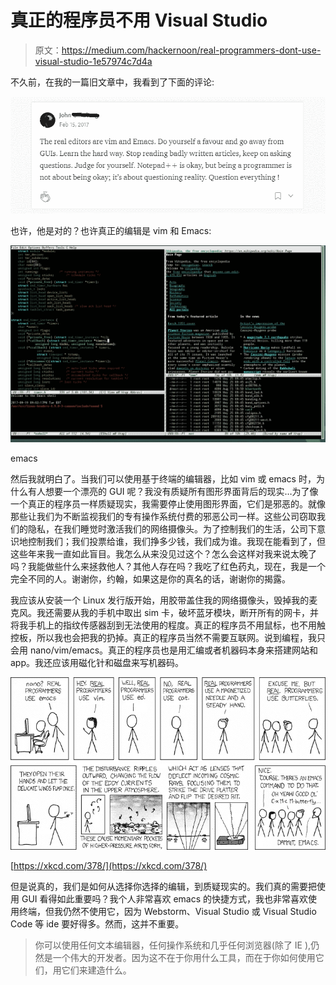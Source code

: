 # 真正的程序员不用 Visual Studio

> 原文：<https://medium.com/hackernoon/real-programmers-dont-use-visual-studio-1e57974c7d4a>

不久前，在我的一篇旧文章中，我看到了下面的评论:

![](img/d7a4efe0a6fba32b0d019d2c77f2ae9c.png)

也许，他是对的？也许真正的编辑是 vim 和 Emacs:

![](img/06ebe56e594393cc559587eb7e7b38bb.png)

emacs

然后我就明白了。当我们可以使用基于终端的编辑器，比如 vim 或 emacs 时，为什么有人想要一个漂亮的 GUI 呢？我没有质疑所有图形界面背后的现实…为了像一个真正的程序员一样质疑现实，我需要停止使用图形界面，它们是邪恶的。就像那些让我们为不断监视我们的专有操作系统付费的邪恶公司一样。这些公司窃取我们的隐私，在我们睡觉时激活我们的网络摄像头。为了控制我们的生活，公司下意识地控制我们；我们投票给谁，我们挣多少钱，我们成为谁。我现在能看到了，但这些年来我一直如此盲目。我怎么从来没见过这个？怎么会这样对我来说太晚了吗？我能做些什么来拯救他人？其他人存在吗？我吃了红色药丸，现在，我是一个完全不同的人。谢谢你，约翰，如果这是你的真名的话，谢谢你的揭露。

我应该从安装一个 Linux 发行版开始，用胶带盖住我的网络摄像头，毁掉我的麦克风。我还需要从我的手机中取出 sim 卡，破坏蓝牙模块，断开所有的网卡，并将我手机上的指纹传感器刮到无法使用的程度。真正的程序员不用鼠标，也不用触控板，所以我也会把我的扔掉。真正的程序员当然不需要互联网。说到编程，我只会用 nano/vim/emacs。真正的程序员也是用汇编或者机器码本身来搭建网站和 app。我还应该用磁化针和磁盘来写机器码。

![](img/f49c906b5852caa7cbf59b1ae93d159c.png)

[https://xkcd.com/378/](https://xkcd.com/378/)

但是说真的，我们是如何从选择你选择的编辑，到质疑现实的。我们真的需要把使用 GUI 看得如此重要吗？我个人非常喜欢 emacs 的快捷方式，我也非常喜欢使用终端，但我仍然不使用它，因为 Webstorm、Visual Studio 或 Visual Studio Code 等 ide 要好得多。然而，这并不重要。

> 你可以使用任何文本编辑器，任何操作系统和几乎任何浏览器(除了 IE ),仍然是一个伟大的开发者。因为这不在于你用什么工具，而在于你如何使用它们，用它们来建造什么。